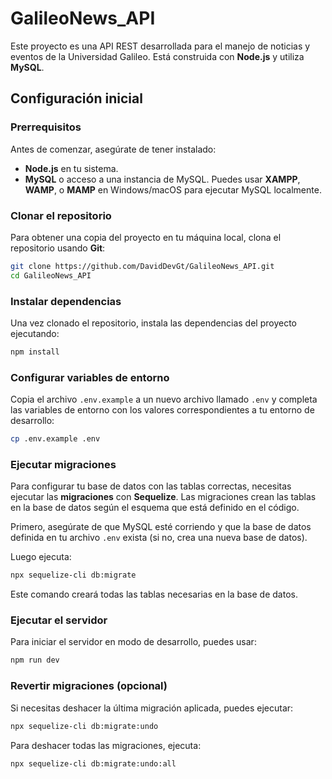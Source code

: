 # GalileoNews_API

Este proyecto es una API REST desarrollada para el manejo de noticias y eventos de la Universidad Galileo. Está construida con **Node.js** y utiliza **MySQL**.

## Configuración inicial

### Prerrequisitos

Antes de comenzar, asegúrate de tener instalado:

- **Node.js** en tu sistema.
- **MySQL** o acceso a una instancia de MySQL. Puedes usar **XAMPP**, **WAMP**, o **MAMP** en Windows/macOS para ejecutar MySQL localmente.

### Clonar el repositorio

Para obtener una copia del proyecto en tu máquina local, clona el repositorio usando **Git**:

```bash
git clone https://github.com/DavidDevGt/GalileoNews_API.git
cd GalileoNews_API
```

### Instalar dependencias

Una vez clonado el repositorio, instala las dependencias del proyecto ejecutando:

```bash
npm install
```

### Configurar variables de entorno

Copia el archivo `.env.example` a un nuevo archivo llamado `.env` y completa las variables de entorno con los valores correspondientes a tu entorno de desarrollo:

```bash
cp .env.example .env
```

### Ejecutar migraciones

Para configurar tu base de datos con las tablas correctas, necesitas ejecutar las **migraciones** con **Sequelize**. Las migraciones crean las tablas en la base de datos según el esquema que está definido en el código.

Primero, asegúrate de que MySQL esté corriendo y que la base de datos definida en tu archivo `.env` exista (si no, crea una nueva base de datos).

Luego ejecuta:

```bash
npx sequelize-cli db:migrate
```

Este comando creará todas las tablas necesarias en la base de datos.

### Ejecutar el servidor

Para iniciar el servidor en modo de desarrollo, puedes usar:

```bash
npm run dev
```

### Revertir migraciones (opcional)

Si necesitas deshacer la última migración aplicada, puedes ejecutar:

```bash
npx sequelize-cli db:migrate:undo
```

Para deshacer todas las migraciones, ejecuta:

```bash
npx sequelize-cli db:migrate:undo:all
```
